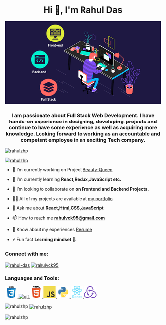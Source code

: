 <h1 align="center">Hi 👋, I'm Rahul Das</h1>
<img align="auto" src="https://github.com/Codex-Swapnil1/PortFolio/raw/main/Full-Stack-Development-Featured-Image-LevelFive-Solutions.gif" alt="rahulzhp"/>
<h3 align="center">I am passionate about Full Stack Web Development. I have hands-on experience in designing, developing, projects and continue to have some experience as well as acquiring more knowledge. Looking forward to working as an accountable and competent employee in an exciting Tech company.</h3>

<p align="left"> <img src="https://komarev.com/ghpvc/?username=rahulzhp&label=Profile%20views&color=0e75b6&style=flat" alt="rahulzhp" /> </p>

<p align="left"> <a href="https://github.com/ryo-ma/github-profile-trophy"><img src="https://github-profile-trophy.vercel.app/?username=rahulzhp" alt="rahulzhp" /></a> </p>

- 🔭 I’m currently working on Project [Beauty-Queen](https://beautyqueen0.netlify.app/)

- 🌱 I’m currently learning **React,Redux,JavaScript etc.**

- 👯 I’m looking to collaborate on **on Frontend and Backend Projects.**

- 👨‍💻 All of my projects are available at [my portfolio](https://rahulzhp.github.io/)

- 💬 Ask me about **React,Html,CSS,JavaScript**

- 📫 How to reach me **rahulvck95@gmail.com**

- 📄 Know about my experiences [Resume](https://drive.google.com/file/d/1fHs0WXpCaHcAUypp7c8C1qIGgH1xVYuH/view)

- ⚡ Fun fact **Learning mindset 🧠.**

<h3 align="left">Connect with me:</h3>
<p align="left">
<a href="https://linkedin.com/in/rahul-das" target="blank"><img align="center" src="https://raw.githubusercontent.com/rahuldkjain/github-profile-readme-generator/master/src/images/icons/Social/linked-in-alt.svg" alt="rahul-das" height="30" width="40" /></a>
<a href="https://codesandbox.com/rahulvck95" target="blank"><img align="center" src="https://raw.githubusercontent.com/rahuldkjain/github-profile-readme-generator/master/src/images/icons/Social/codesandbox.svg" alt="rahulvck95" height="30" width="40" /></a>
</p>

<h3 align="left">Languages and Tools:</h3>
<p align="left"> <a href="https://www.w3schools.com/css/" target="_blank" rel="noreferrer"> <img src="https://raw.githubusercontent.com/devicons/devicon/master/icons/css3/css3-original-wordmark.svg" alt="css3" width="40" height="40"/> </a> <a href="https://git-scm.com/" target="_blank" rel="noreferrer"> <img src="https://www.vectorlogo.zone/logos/git-scm/git-scm-icon.svg" alt="git" width="40" height="40"/> </a> <a href="https://www.w3.org/html/" target="_blank" rel="noreferrer"> <img src="https://raw.githubusercontent.com/devicons/devicon/master/icons/html5/html5-original-wordmark.svg" alt="html5" width="40" height="40"/> </a> <a href="https://developer.mozilla.org/en-US/docs/Web/JavaScript" target="_blank" rel="noreferrer"> <img src="https://raw.githubusercontent.com/devicons/devicon/master/icons/javascript/javascript-original.svg" alt="javascript" width="40" height="40"/> </a> <a href="https://www.python.org" target="_blank" rel="noreferrer"> <img src="https://raw.githubusercontent.com/devicons/devicon/master/icons/python/python-original.svg" alt="python" width="40" height="40"/> </a> <a href="https://reactjs.org/" target="_blank" rel="noreferrer"> <img src="https://raw.githubusercontent.com/devicons/devicon/master/icons/react/react-original-wordmark.svg" alt="react" width="40" height="40"/> </a> <a href="https://redux.js.org" target="_blank" rel="noreferrer"> <img src="https://raw.githubusercontent.com/devicons/devicon/master/icons/redux/redux-original.svg" alt="redux" width="40" height="40"/> </a> </p>

<p><img align="left" src="https://github-readme-stats.vercel.app/api/top-langs?username=rahulzhp&show_icons=true&locale=en&layout=compact" alt="rahulzhp" /></p>

<p>&nbsp;<img align="center" src="https://github-readme-stats.vercel.app/api?username=rahulzhp&show_icons=true&locale=en" alt="rahulzhp" /></p>

<p><img align="center" src="https://github-readme-streak-stats.herokuapp.com/?user=rahulzhp&" alt="rahulzhp" /></p>
